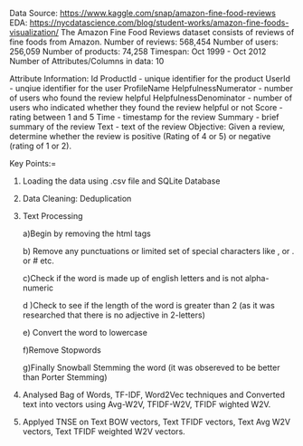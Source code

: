 Data Source: https://www.kaggle.com/snap/amazon-fine-food-reviews
EDA: https://nycdatascience.com/blog/student-works/amazon-fine-foods-visualization/
The Amazon Fine Food Reviews dataset consists of reviews of fine foods from Amazon.
Number of reviews: 568,454
Number of users: 256,059
Number of products: 74,258
Timespan: Oct 1999 - Oct 2012
Number of Attributes/Columns in data: 10

Attribute Information:
Id
ProductId - unique identifier for the product
UserId - unqiue identifier for the user
ProfileName
HelpfulnessNumerator - number of users who found the review helpful
HelpfulnessDenominator - number of users who indicated whether they found the review helpful or not
Score - rating between 1 and 5
Time - timestamp for the review
Summary - brief summary of the review
Text - text of the review
Objective:
Given a review, determine whether the review is positive (Rating of 4 or 5) or negative (rating of 1 or 2).


Key Points:=

1) Loading the data using .csv file and SQLite Database

2) Data Cleaning: Deduplication

3) Text Processing 

    a)Begin by removing the html tags
    
    b) Remove any punctuations or limited set of special characters like , or . or # etc.
    
    c)Check if the word is made up of english letters and is not alpha-numeric
    
    d )Check to see if the length of the word is greater than 2 (as it was researched that there is no adjective in 2-letters)
    
    e) Convert the word to lowercase
    
    f)Remove Stopwords
    
    g)Finally Snowball Stemming the word (it was obsereved to be better than Porter Stemming)
  
  4) Analysed Bag of Words, TF-IDF, Word2Vec techniques and Converted text into vectors using Avg-W2V, TFIDF-W2V, TFIDF wighted W2V.
  
  5) Applyed TNSE on Text BOW vectors, Text TFIDF vectors, Text Avg W2V vectors, Text TFIDF weighted W2V vectors.
    
